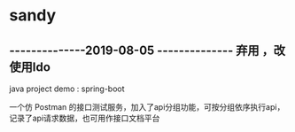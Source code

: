 # sandy

--------------2019-08-05 --------------
弃用 ，改使用Ido
----------------------------------------
java project demo : spring-boot

一个仿 Postman 的接口测试服务，加入了api分组功能，可按分组依序执行api，记录了api请求数据，也可用作接口文档平台

